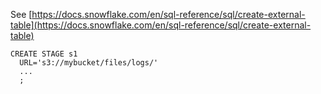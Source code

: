 See [https://docs.snowflake.com/en/sql-reference/sql/create-external-table](https://docs.snowflake.com/en/sql-reference/sql/create-external-table)
```
CREATE STAGE s1
  URL='s3://mybucket/files/logs/'
  ...
  ;
```
